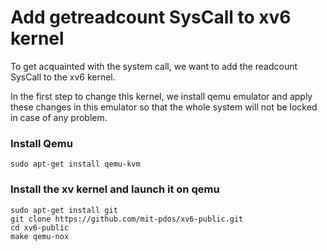# Add getreadcount SysCall to xv6 kernel
To get acquainted with the system call, we want to add the readcount SysCall to the xv6 kernel.

In the first step to change this kernel, we install qemu emulator and apply these changes in this emulator so that the whole system will not be locked in case of any problem.

### Install Qemu
```
sudo apt-get install qemu-kvm
```

### Install the xv kernel and launch it on qemu
```
sudo apt-get install git
git clone https://github.com/mit-pdos/xv6-public.git
cd xv6-public
make qemu-nox
```


